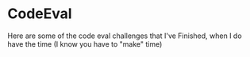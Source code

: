 CodeEval
========
Here are some of the code eval challenges that I've Finished, when I do have the time (I know you have to "make" time)
